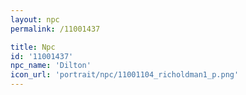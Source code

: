 ```yaml
---
layout: npc
permalink: /11001437

title: Npc
id: '11001437'
npc_name: 'Dilton'
icon_url: 'portrait/npc/11001104_richoldman1_p.png'
---
```

